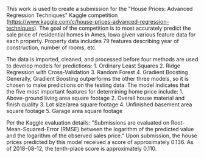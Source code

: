 This work is used to create a submission for the "House Prices: Advanced Regression Techniques" Kaggle competition (https://www.kaggle.com/c/house-prices-advanced-regression-techniques). The goal of the competition is to most accurately predict the sale price of residential homes in Ames, Iowa given various feature data for each property. Property data includes 79 features describing year of construction, number of rooms, etc.

The data is imported, cleaned, and processed before four methods are used to develop models for predictions:
    1. Ordinary Least Squares
    2. Ridge Regression with Cross-Validation
    3. Random Forest
    4. Gradient Boosting
Generally, Gradient Boosting outperforms the other three models, so it is chosen to make predictions on the testing data. The model indicates that the five most important features for determining home price include:
    1. Above-ground living area square footage
    2. Overall house material and finish quality
    3. Lot size/area square footage
    4. Unfinished basement area square footage
    5. Garage area square footage
    
Per the Kaggle evaluation details: "Submissions are evaluated on Root-Mean-Squared-Error (RMSE) between the logarithm of the predicted value and the logarithm of the observed sales price." Upon submission, the house prices predicted by this model received a score of approximately 0.136. As of 2018-08-12, the tenth-place score is approximately 0.110.
